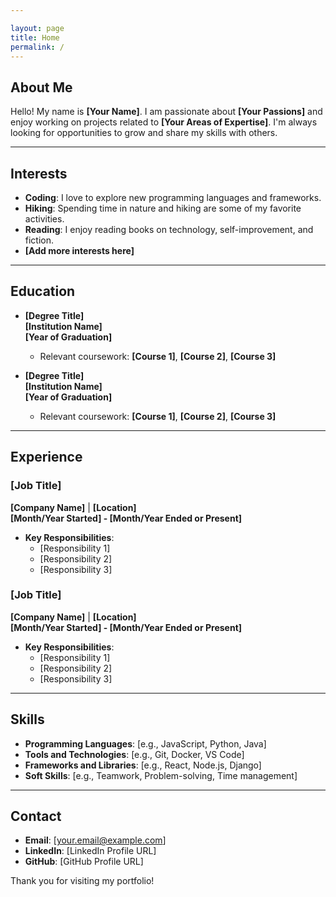 ```yaml
---

layout: page
title: Home
permalink: /
---
```


## About Me
<!-- Provide a brief introduction about yourself. Replace the placeholder text with your own content. -->
Hello! My name is **[Your Name]**. I am passionate about **[Your Passions]** and enjoy working on projects related to **[Your Areas of Expertise]**. I'm always looking for opportunities to grow and share my skills with others.

---

## Interests
<!-- List your interests here. Replace the placeholder text with your own content. -->
- **Coding**: I love to explore new programming languages and frameworks.
- **Hiking**: Spending time in nature and hiking are some of my favorite activities.
- **Reading**: I enjoy reading books on technology, self-improvement, and fiction.
- **[Add more interests here]**

---

## Education
<!-- Provide details about your educational background. Replace the placeholder text with your own content. -->
- **[Degree Title]**  
  **[Institution Name]**  
  **[Year of Graduation]**
  - Relevant coursework: **[Course 1]**, **[Course 2]**, **[Course 3]**

- **[Degree Title]**  
  **[Institution Name]**  
  **[Year of Graduation]**
  - Relevant coursework: **[Course 1]**, **[Course 2]**, **[Course 3]**

---

## Experience
<!-- Provide details about your professional experience. Replace the placeholder text with your own content. -->
### [Job Title]  
**[Company Name]** | **[Location]**  
**[Month/Year Started] - [Month/Year Ended or Present]**

- **Key Responsibilities**:
  - [Responsibility 1]
  - [Responsibility 2]
  - [Responsibility 3]

### [Job Title]  
**[Company Name]** | **[Location]**  
**[Month/Year Started] - [Month/Year Ended or Present]**

- **Key Responsibilities**:
  - [Responsibility 1]
  - [Responsibility 2]
  - [Responsibility 3]

---

## Skills
<!-- Highlight your skills here. Replace the placeholder text with your own content. -->
- **Programming Languages**: [e.g., JavaScript, Python, Java]
- **Tools and Technologies**: [e.g., Git, Docker, VS Code]
- **Frameworks and Libraries**: [e.g., React, Node.js, Django]
- **Soft Skills**: [e.g., Teamwork, Problem-solving, Time management]

---

## Contact
<!-- Provide your contact details here. Replace the placeholder text with your own content. -->
- **Email**: [your.email@example.com]
- **LinkedIn**: [LinkedIn Profile URL]
- **GitHub**: [GitHub Profile URL]

Thank you for visiting my portfolio!
